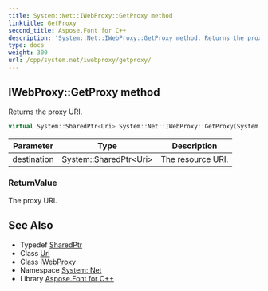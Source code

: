 ```yaml
---
title: System::Net::IWebProxy::GetProxy method
linktitle: GetProxy
second_title: Aspose.Font for C++
description: 'System::Net::IWebProxy::GetProxy method. Returns the proxy URI in C++.'
type: docs
weight: 300
url: /cpp/system.net/iwebproxy/getproxy/
---
```

## IWebProxy::GetProxy method


Returns the proxy URI.

```cpp
virtual System::SharedPtr<Uri> System::Net::IWebProxy::GetProxy(System::SharedPtr<Uri> destination)=0
```


| Parameter | Type | Description |
| --- | --- | --- |
| destination | System::SharedPtr\<Uri\> | The resource URI. |

### ReturnValue

The proxy URI.

## See Also

* Typedef [SharedPtr](../../../system/sharedptr/)
* Class [Uri](../../../system/uri/)
* Class [IWebProxy](../)
* Namespace [System::Net](../../)
* Library [Aspose.Font for C++](../../../)
